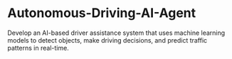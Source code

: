 # Autonomous-Driving-AI-Agent
Develop an AI-based driver assistance system that uses machine learning models to detect objects, make driving decisions, and predict traffic patterns in real-time.
